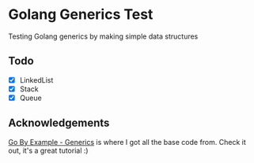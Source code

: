 # Golang Generics Test
Testing Golang generics by making simple data structures

## Todo
- [X] LinkedList
- [X] Stack
- [X] Queue

## Acknowledgements
[Go By Example - Generics](https://gobyexample.com/generics) is where I got all the base code from. Check it out, it's a great tutorial :)
